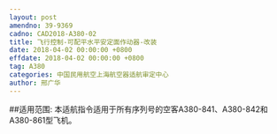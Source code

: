 ```yaml
---
layout: post
amendno: 39-9369
cadno: CAD2018-A380-02
title: 飞行控制-可配平水平安定面作动器-改装
date: 2018-04-02 00:00:00 +0800
effdate: 2018-04-02 00:00:00 +0800
tag: A380
categories: 中国民用航空上海航空器适航审定中心
author: 邢广华
---
```


##适用范围:
本适航指令适用于所有序列号的空客A380-841、A380-842和A380-861型飞机。


